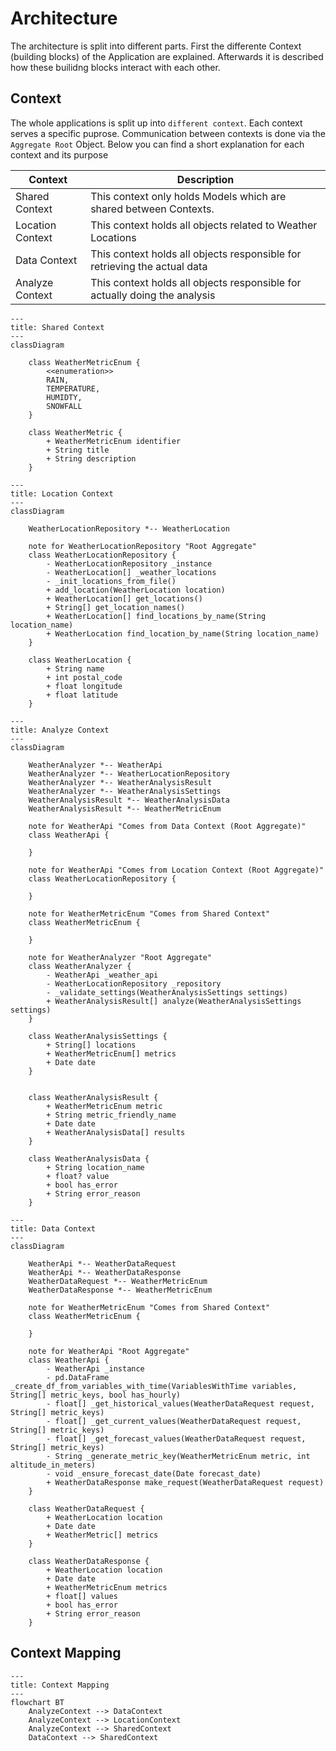 # Architecture
The architecture is split into different parts. First the differente Context (building blocks) of the Application are explained. Afterwards it is described how these builidng blocks interact with each other.

## Context
The whole applications is split up into `different context`. Each context serves a specific puprose. Communication between contexts is done via the `Aggregate Root` Object. Below you can find a short explanation for each context and its purpose

|Context|Description|
|--|----|
|Shared Context|This context only holds Models which are shared between Contexts.|
|Location Context|This context holds all objects related to Weather Locations|
|Data Context|This context holds all objects responsible for retrieving the actual data|
|Analyze Context|This context holds all objects responsible for actually doing the analysis|

```mermaid
---
title: Shared Context
---
classDiagram

    class WeatherMetricEnum {
        <<enumeration>>
        RAIN,
        TEMPERATURE,
        HUMIDTY,
        SNOWFALL
    }

    class WeatherMetric {
        + WeatherMetricEnum identifier
        + String title
        + String description
    }
```

```mermaid
---
title: Location Context
---
classDiagram

    WeatherLocationRepository *-- WeatherLocation

    note for WeatherLocationRepository "Root Aggregate"
    class WeatherLocationRepository {
        - WeatherLocationRepository _instance
        - WeatherLocation[] _weather_locations
        - _init_locations_from_file()
        + add_location(WeatherLocation location)
        + WeatherLocation[] get_locations()
        + String[] get_location_names()
        + WeatherLocation[] find_locations_by_name(String location_name)
        + WeatherLocation find_location_by_name(String location_name)
    }

    class WeatherLocation {
        + String name
        + int postal_code
        + float longitude
        + float latitude
    }

```

```mermaid
---
title: Analyze Context
---
classDiagram

    WeatherAnalyzer *-- WeatherApi
    WeatherAnalyzer *-- WeatherLocationRepository
    WeatherAnalyzer *-- WeatherAnalysisResult
    WeatherAnalyzer *-- WeatherAnalysisSettings
    WeatherAnalysisResult *-- WeatherAnalysisData
    WeatherAnalysisResult *-- WeatherMetricEnum
 
    note for WeatherApi "Comes from Data Context (Root Aggregate)"
    class WeatherApi {
        
    }

    note for WeatherApi "Comes from Location Context (Root Aggregate)"
    class WeatherLocationRepository {
        
    }

    note for WeatherMetricEnum "Comes from Shared Context"
    class WeatherMetricEnum {
        
    }

    note for WeatherAnalyzer "Root Aggregate"
    class WeatherAnalyzer {
        - WeatherApi _weather_api
        - WeatherLocationRepository _repository
        - _validate_settings(WeatherAnalysisSettings settings)
        + WeatherAnalysisResult[] analyze(WeatherAnalysisSettings settings)
    }

    class WeatherAnalysisSettings {
        + String[] locations
        + WeatherMetricEnum[] metrics
        + Date date
    }


    class WeatherAnalysisResult {
        + WeatherMetricEnum metric
        + String metric_friendly_name
        + Date date
        + WeatherAnalysisData[] results
    }

    class WeatherAnalysisData {
        + String location_name
        + float? value
        + bool has_error
        + String error_reason
    }
```

```mermaid
---
title: Data Context
---
classDiagram

    WeatherApi *-- WeatherDataRequest
    WeatherApi *-- WeatherDataResponse
    WeatherDataRequest *-- WeatherMetricEnum
    WeatherDataResponse *-- WeatherMetricEnum

    note for WeatherMetricEnum "Comes from Shared Context"
    class WeatherMetricEnum {
        
    }

    note for WeatherApi "Root Aggregate"
    class WeatherApi {
        - WeatherApi _instance
        - pd.DataFrame  _create_df_from_variables_with_time(VariablesWithTime variables, String[] metric_keys, bool has_hourly)
        - float[] _get_historical_values(WeatherDataRequest request, String[] metric_keys)
        - float[] _get_current_values(WeatherDataRequest request, String[] metric_keys)
        - float[] _get_forecast_values(WeatherDataRequest request, String[] metric_keys)
        - String _generate_metric_key(WeatherMetricEnum metric, int altitude_in_meters)
        - void _ensure_forecast_date(Date forecast_date)
        + WeatherDataResponse make_request(WeatherDataRequest request) 
    }

    class WeatherDataRequest {
        + WeatherLocation location
        + Date date
        + WeatherMetric[] metrics
    }

    class WeatherDataResponse {
        + WeatherLocation location
        + Date date
        + WeatherMetricEnum metrics
        + float[] values
        + bool has_error
        + String error_reason
    }
```

## Context Mapping

```mermaid
---
title: Context Mapping
---
flowchart BT
    AnalyzeContext --> DataContext
    AnalyzeContext --> LocationContext
    AnalyzeContext --> SharedContext
    DataContext --> SharedContext
```

